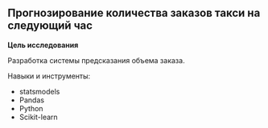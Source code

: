 ## Прогнозирование количества заказов такси на следующий час


**Цель исследования** 

Разработка системы предсказания объема заказа.

Навыки и инструменты:

- statsmodels
- Pandas
- Python
- Scikit-learn